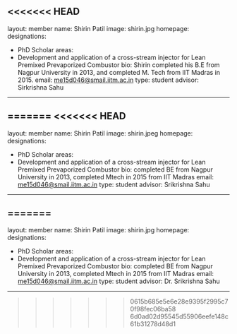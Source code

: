 <<<<<<< HEAD
---
layout: member
name: Shirin Patil
image: shirin.jpg
homepage: 
designations: 
  - PhD Scholar
areas: 
  - Development and application of a cross-stream injector for Lean Premixed Prevaporized Combustor
bio: Shirin completed his B.E from Nagpur University in 2013, and completed M. Tech from IIT Madras in 2015.
email: me15d046@smail.iitm.ac.in
type: student
advisor: Sirkrishna Sahu
---
=======
<<<<<<< HEAD
---layout: membername: Shirin Patilimage: shirin.jpeg homepage: designations:   - PhD Scholarareas:   - Development and application of a cross-stream injector for Lean Premixed Prevaporized Combustorbio: completed BE from Nagpur University in 2013, completed Mtech in 2015 from IIT Madrasemail: me15d046@smail.iitm.ac.intype: studentadvisor: Srikrishna Sahu---
=======
---layout: membername: Shirin Patilimage: shirin.jpg homepage: designations:   - PhD Scholarareas:   - Development and application of a cross-stream injector for Lean Premixed Prevaporized Combustorbio: completed BE from Nagpur University in 2013, completed Mtech in 2015 from IIT Madrasemail: me15d046@smail.iitm.ac.intype: studentadvisor: Dr. Srikrishna Sahu---
>>>>>>> 0615b685e5e6e28e9395f2995c70f98fec06ba58
>>>>>>> 6d0ad02d95545d55906eefe148c61b31278d48d1

